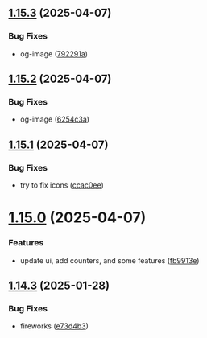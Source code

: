 ## [1.15.3](https://github.com/petermihailov/metronome/compare/v1.15.2...v1.15.3) (2025-04-07)


### Bug Fixes

* og-image ([792291a](https://github.com/petermihailov/metronome/commit/792291ad2441b6c7ec946f6861be711265dda6ab))



## [1.15.2](https://github.com/petermihailov/metronome/compare/v1.15.1...v1.15.2) (2025-04-07)


### Bug Fixes

* og-image ([6254c3a](https://github.com/petermihailov/metronome/commit/6254c3a3727ecbbf982e4cd39577f5f0a02c772d))



## [1.15.1](https://github.com/petermihailov/metronome/compare/v1.15.0...v1.15.1) (2025-04-07)


### Bug Fixes

* try to fix icons ([ccac0ee](https://github.com/petermihailov/metronome/commit/ccac0ee7b3ff48aafead96e78fef9e4463d7d190))



# [1.15.0](https://github.com/petermihailov/metronome/compare/v1.14.3...v1.15.0) (2025-04-07)


### Features

* update ui, add counters, and some features ([fb9913e](https://github.com/petermihailov/metronome/commit/fb9913ec5782b7a2405515d29422b3c0aa71233e))



## [1.14.3](https://github.com/petermihailov/metronome/compare/v1.14.2...v1.14.3) (2025-01-28)


### Bug Fixes

* fireworks ([e73d4b3](https://github.com/petermihailov/metronome/commit/e73d4b32fec65fe226a28f8ad763dd6f081ae417))



